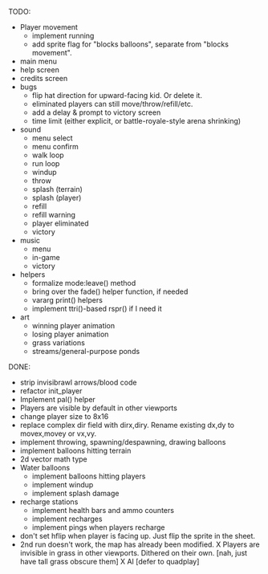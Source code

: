 TODO:
- Player movement
  - implement running
  - add sprite flag for "blocks balloons", separate from "blocks movement".
- main menu
- help screen
- credits screen
- bugs
  - flip hat direction for upward-facing kid. Or delete it.
  - eliminated players can still move/throw/refill/etc.
  - add a delay & prompt to victory screen
  - time limit (either explicit, or battle-royale-style arena shrinking)
- sound
  - menu select
  - menu confirm
  - walk loop
  - run loop
  - windup
  - throw
  - splash (terrain)
  - splash (player)
  - refill
  - refill warning
  - player eliminated
  - victory
- music
  - menu
  - in-game
  - victory
- helpers
  - formalize mode:leave() method
  - bring over the fade() helper function, if needed
  - vararg print() helpers
  - implement ttri()-based rspr() if I need it
- art
  - winning player animation
  - losing player animation
  - grass variations
  - streams/general-purpose ponds
  
DONE:
* strip invisibrawl arrows/blood code
* refactor init_player
* Implement pal() helper
* Players are visible by default in other viewports
* change player size to 8x16
* replace complex dir field with dirx,diry. Rename existing dx,dy to movex,movey or vx,vy.
* implement throwing, spawning/despawning, drawing balloons
* implement balloons hitting terrain
* 2d vector math type
* Water balloons
  * implement balloons hitting players
  * implement windup
  * implement splash damage
* recharge stations
  * implement health bars and ammo counters
  * implement recharges
  * implement pings when players recharge
* don't set hflip when player is facing up. Just flip the sprite in the sheet.
* 2nd run doesn't work, the map has already been modified.
X Players are invisible in grass in other viewports. Dithered on their own. [nah, just have tall grass obscure them]
X AI [defer to quadplay]
